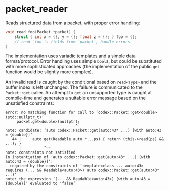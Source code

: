 packet_reader
=============

Reads structured data from a packet, with proper error handling:

```cpp
void read_foo(Packet *packet) {
    struct { int x = {}, y = {}; float z = {}; } foo = {};
    // read `foo`'s fields from `packet`, handle errors
}
```

The implementation uses variadic templates and a simple data format/protocol.
Error handling uses simple `bool`s, but could be substituted with more
sophisticated approaches (the implementation of the public `get` function would
be slightly more complex).

An invalid read is caught by the conditional based on `read<Type>` and the
buffer index is left unchanged.  The failure is communicated to the
`Packet::get` caller.  An attempt to `get` an unsupported type is caught at
compile-time and generates a suitable error message based on the unsatisfied
constraints:

```
error: no matching function for call to ‘codex::Packet::get<double>(std::nullptr_t)’
     packet.get<double>(nullptr);
                               ^
note: candidate: ‘auto codex::Packet::get(auto:43* ...) [with auto:43 = {double}]’
   44 |     auto get(Readable auto *...ps) { return (this->read(ps) && ...); }
      |          ^~~
note: constraints not satisfied
In instantiation of ‘auto codex::Packet::get(auto:43* ...) [with auto:43 = {double}]’:
  required by the constraints of ‘template<class ... auto:43>  requires (... && Readable<auto:43>) auto codex::Packet::get(auto:43* ...)’
note: the expression ‘(... && Readable<auto:43>) [with auto:43 = {double}]’ evaluated to ‘false’
```
